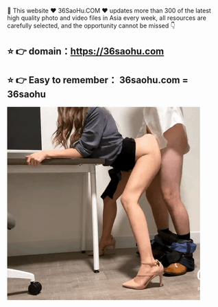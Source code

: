 🔞 This website ♥  36SaoHu.COM  ♥ updates more than 300 of the latest high quality photo and video files in Asia every week,
all resources are carefully selected, and the opportunity cannot be missed 👇
## ⭐️ 👉 domain：https://36saohu.com
## ⭐️ 👉 Easy to remember： 36saohu.com = 36saohu

![photo_2021-04-28_03-28-46](https://github.com/helan46825/helan46825/blob/main/aloa0-j5u12.gif)
